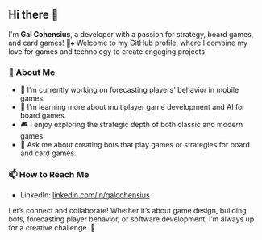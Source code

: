 ## Hi there 👋

I'm **Gal Cohensius**, a developer with a passion for strategy, board games, and card games! 🎲♠️ Welcome to my GitHub profile, where I combine my love for games and technology to create engaging projects.

### 🌟 About Me
- 🔭 I’m currently working on forecasting players' behavior in mobile games.
- 🌱 I’m learning more about multiplayer game development and AI for board games.
- 🎮 I enjoy exploring the strategic depth of both classic and modern games.
- 💬 Ask me about creating bots that play games or strategies for board and card games.

### 📫 How to Reach Me
- LinkedIn: [linkedin.com/in/galcohensius](https://www.linkedin.com/in/gal-cohensius-168332102/)  

Let’s connect and collaborate! Whether it’s about game design, building bots, forecasting player behavior, or software development, I’m always up for a creative challenge. 🙌
